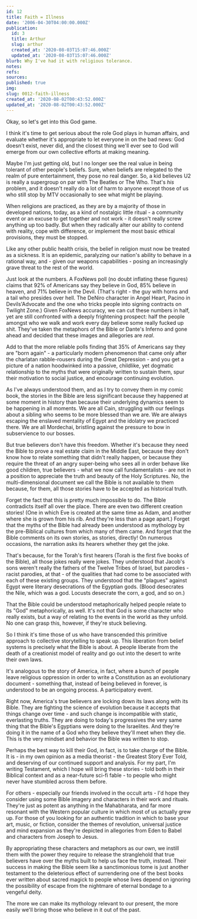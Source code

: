 ```yaml
---
id: 12
title: Faith = Illness
date: '2006-04-30T04:00:00.000Z'
publication:
  id: 3
  title: Arthur
  slug: arthur
  created_at: '2020-08-03T15:07:46.000Z'
  updated_at: '2020-08-03T15:07:46.000Z'
blurb: Why I've had it with religious tolerance.
notes: 
refs: 
sources: 
published: true
img: 
slug: 0012-faith-illness
created_at: '2020-08-02T00:43:52.000Z'
updated_at: '2020-08-02T00:43:52.000Z'
---
```

Okay, so let's get into this God game.

I think it's time to get serious about the role God plays in human affairs, and evaluate whether it's appropriate to let everyone in on the bad news: God doesn't exist, never did, and the closest thing we'll ever see to God will emerge from our own collective efforts at making meaning.

Maybe I'm just getting old, but I no longer see the real value in being tolerant of other people's beliefs. Sure, when beliefs are relegated to the realm of pure entertainment, they pose no real danger. So, a kid believes U2 is really a supergroup on par with The Beatles or The Who. That's *his* problem, and it doesn't really do a lot of harm to anyone except those of us who still stop by MTV occasionally to see what might be playing.

When religions are practiced, as they are by a majority of those in developed nations, today, as a kind of nostalgic little ritual - a community event or an excuse to get together and not work - it doesn't really screw anything up too badly. But when they radically alter our ability to contend with reality, cope with difference, or implement the most basic ethical provisions, they must be stopped.

Like any other public health crisis, the belief in religion must now be treated as a sickness. It is an epidemic, paralyzing our nation's ability to behave in a rational way, and - given our weapons capabilities - posing an increasingly grave threat to the rest of the world.

Just look at the numbers. A FoxNews poll (no doubt inflating these figures) claims that 92% of Americans say they believe in God, 85% believe in heaven, and 71% believe in the Devil. (That's right - the guy with horns and a tail who presides over hell. The DeNiro character in Angel Heart, Pacino in Devils'Advocate and the one who tricks people into signing contracts on Twilight Zone.) Given FoxNews accuracy, we can cut these numbers in half, yet are still confronted with a deeply frightening prospect: half the people amongst who we walk and work every day believe some really fucked up shit. They've taken the metaphors of the Bible or Dante's Inferno and gone ahead and decided that these images and allegories are *real*.

Add to that the more reliable polls finding that 35% of Americans say they are "born again" - a particularly modern phenomenon that came only after the charlatan rabble-rousers during the Great Depression - and you get a picture of a nation hoodwinked into a passive, childlike, yet dogmatic relationship to the myths that were originally written to sustain them, spur their motivation to social justice, and encourage continuing evolution.

As I've always understood them, and as I try to convey them in my comic book, the stories in the Bible are less significant because they happened at some moment in history than because their underlying dynamics seem to be happening in all moments. We are all Cain, struggling with our feelings about a sibling who seems to be more blessed than we are. We are always escaping the enslaved mentality of Egypt and the idolatry we practiced there. We are all Mordechai, bristling against the pressure to bow in subservience to our bosses.

But true believers don't have this freedom. Whether it's because they need the Bible to prove a real estate claim in the Middle East, because they don't know how to relate something that didn't really happen, or because they require the threat of an angry super-being who sees all in order behave like good children, true believers - what we now call fundamentalists - are not in a position to appreciate the truth and beauty of the Holy Scriptures. No, the multi-dimensional document we call the Bible is not available to them because, for them, all those stories have to be accepted as historical truth.

Forget the fact that this is pretty much impossible to do. The Bible contradicts itself all over the place. There are even two different creation stories! (One in which Eve is created at the same time as Adam, and another where she is grown from his rib. And they're less than a page apart.) Forget that the myths of the Bible had already been understood as mythology by the pre-Biblical cultures from which many of them came. And forget that the Bible comments on its own stories, as stories, directly! On numerous occasions, the narration asks its hearers whether they get the joke.

That's because, for the Torah's first hearers (Torah is the first five books of the Bible), all those jokes really were jokes. They understood that Jacob's sons weren't really the fathers of the Twelve Tribes of Israel, but parodies - racist parodies, at that - of the qualities that had come to be associated with each of these existing groups. They understood that the "plagues" against Egypt were literary desecrations of the Egyptian gods. (Blood desecrates the Nile, which was a god. Locusts desecrate the corn, a god, and so on.)

That the Bible could be understood metaphorically helped people relate to its "God" metaphorically, as well. It's not that God is some character who really exists, but a way of relating to the events in the world as they unfold. No one can grasp this, however, if they're stuck believing.

So I think it's time those of us who have transcended this primitive approach to collective storytelling to speak up. This liberation from belief systems is precisely what the Bible is about. A people liberate from the death of a creationist model of reality and go out into the desert to write their own laws.

It's analogous to the story of America, in fact, where a bunch of people leave religious oppression in order to write a Constitution as an evolutionary document - something that, instead of being believed in forever, is understood to be an ongoing process. A participatory event.

Right now, America's true believers are locking down its laws along with its Bible. They are fighting the science of evolution because it accepts that things change over time - and such change is incompatible with static, everlasting truths. They are doing to today's progressives the very same thing that the Bible's Egyptians were doing to the Israelites. And they're doing it in the name of a God who they believe they'll meet when they die. This is the very mindset and behavior the Bible was written to stop.

Perhaps the best way to kill their God, in fact, is to take charge of the Bible. It is - in my own opinion as a media theorist - the Greatest Story Ever Told, and deserving of our continued support and analysis. For my part, I'm writing Testament, which I hope will bring these stories - told both in their Biblical context and as a near-future sci-fi fable - to people who might never have stumbled across them before.

For others - especially our friends involved in the occult arts - I'd hope they consider using some Bible imagery and characters in their work and rituals. They're just as potent as anything in the Mahabharata, and far more resonant with the Western popular culture in which most of us actually grew up. For those of you looking for an authentic tradition in which to base your art, music, or fiction, consider the themes of revolution, universal justice and mind expansion as they're depicted in allegories from Eden to Babel and characters from Joseph to Jesus.

By appropriating these characters and metaphors as our own, we instill them with the power they require to release the stranglehold that true believers have over the myths built to help us face the truth, instead. Their success in making the Bible seem like a sanctimonious tome is just another testament to the deleterious effect of surrendering one of the best books ever written about sacred magick to people whose lives depend on ignoring the possibility of escape from the nightmare of eternal bondage to a vengeful deity.

The more we can make its mythology relevant to our present, the more easily we'll bring those who believe in it out of the past.
